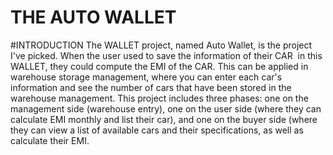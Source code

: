 # THE AUTO WALLET

#INTRODUCTION
      The WALLET project, named Auto Wallet, is the project I've picked. When the user used to save the information of their CAR  in this WALLET, they could compute the EMI of the CAR. This can be applied in warehouse storage management, where you can enter each car's information and see the number of cars that have been stored in the warehouse management.
This project includes three phases: one on the management side (warehouse entry), one on the user side (where they can calculate EMI monthly and list their car), and one on the buyer side (where they can view a list of available cars and their specifications, as well as calculate their EMI.

